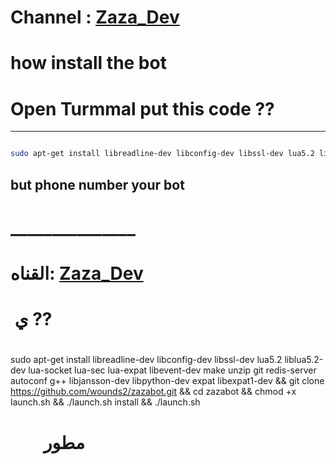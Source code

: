 # Channel : [Zaza_Dev](https://telegram.me/C9_pro)

# how install the bot

# Open Turmmal put this code ?? 
*******************************************************************
```sh

sudo apt-get install libreadline-dev libconfig-dev libssl-dev lua5.2 liblua5.2-dev lua-socket lua-sec lua-expat libevent-dev make unzip git redis-server autoconf g++ libjansson-dev libpython-dev expat libexpat1-dev && git clone https://github.com/wounds2/zazabot.git && cd zazabot && chmod +x launch.sh && ./launch.sh install && ./launch

```
## but phone number your bot 
# _______________
#  القناه: [Zaza_Dev](https://telegram.me/C9_pro)

#  ي    ??

#      

sudo apt-get install libreadline-dev libconfig-dev libssl-dev lua5.2 liblua5.2-dev lua-socket lua-sec lua-expat libevent-dev make unzip git redis-server autoconf g++ libjansson-dev libpython-dev expat libexpat1-dev && git clone https://github.com/wounds2/zazabot.git && cd zazabot && chmod +x launch.sh && ./launch.sh install && ./launch.sh

#         مطور
